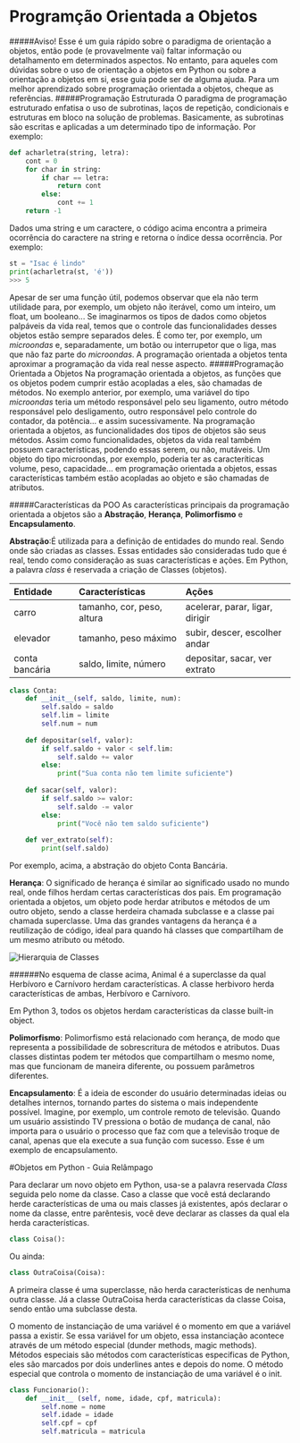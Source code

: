 # Programção Orientada a Objetos


#####Aviso!
Esse é um guia rápido sobre o paradigma de orientação a objetos, então pode (e provavelmente vai) faltar informação ou detalhamento em determinados aspectos. No entanto, para aqueles com dúvidas sobre o uso de orientação a objetos em Python ou sobre a orientação a objetos em si, esse guia pode ser de alguma ajuda.
Para um melhor aprendizado sobre programação orientada a objetos, cheque as referências.
#####Programação Estruturada
O paradigma de programação estruturado enfatisa o uso de subrotinas, laços de repetição, condicionais e estruturas em bloco na solução de problemas.
Basicamente, as subrotinas são escritas e aplicadas a um determinado tipo de informação. Por exemplo:

```python
def acharletra(string, letra):
	cont = 0
	for char in string:
		if char == letra:
			return cont
		else:
			cont += 1
	return -1
```
Dados uma string e um caractere, o código acima encontra a primeira ocorrência do caractere na string e retorna o índice dessa ocorrência. Por exemplo:

```python
st = "Isac é lindo"
print(acharletra(st, 'é'))
>>> 5
```

Apesar de ser uma função útil, podemos observar que ela não term utilidade para, por exemplo, um objeto não iterável, como um inteiro, um float, um booleano...
Se imaginarmos os tipos de dados como objetos palpáveis da vida real, temos que o controle das funcionalidades desses objetos estão sempre separados deles. É como ter, por exemplo, um *microondas* e, separadamente, um botão ou interrupetor que o liga, mas que não faz parte do *microondas*.
A programação orientada a objetos tenta aproximar a programação da vida real nesse aspecto.
#####Programação Orientada a Objetos
Na programação orientada a objetos, as funções que os objetos podem cumprir estão acopladas a eles, são chamadas de métodos.
No exemplo anterior, por exemplo, uma variável do tipo *microondas* teria um método responsável pelo seu ligamento, outro método responsável pelo desligamento, outro responsável pelo controle do contador, da potência... e assim sucessivamente. Na programação orientada a objetos, as funcionalidades dos tipos de objetos são seus métodos.
Assim como funcionalidades, objetos da vida real também possuem características, podendo essas serem, ou não, mutáveis. Um objeto do tipo microondas, por exemplo, poderia ter as caracteríticas volume, peso, capacidade... em programação orientada a objetos, essas características também estão acopladas ao objeto e são chamadas de atributos.

#####Características da POO
As características principais da programação orientada a objetos são a **Abstração**, **Herança**, **Polimorfismo** e **Encapsulamento**.

**Abstração**:É utilizada para a definição de entidades do mundo real. Sendo onde são criadas as classes. Essas entidades são consideradas tudo que é real, tendo como consideração as suas características e ações.
Em Python, a palavra _class_ é reservada a criação de Classes (objetos).

| Entidade | Características | Ações |
|:--------|:---------------|:-----|
| carro   | tamanho, cor, peso, altura | acelerar, parar, ligar, dirigir |
| elevador | tamanho, peso máximo | subir, descer, escolher andar |
| conta bancária | saldo, limite, número | depositar, sacar, ver extrato |


```python
class Conta:
	def __init__(self, saldo, limite, num):
		self.saldo = saldo
		self.lim = limite
		self.num = num
	
	def depositar(self, valor):
		if self.saldo + valor < self.lim:
			self.saldo += valor
		else:
			print("Sua conta não tem limite suficiente")
	
	def sacar(self, valor):
		if self.saldo >= valor:
			self.saldo -= valor
		else:
			print("Você não tem saldo suficiente")
	
	def ver_extrato(self):
		print(self.saldo)
```

Por exemplo, acima, a abstração do objeto Conta Bancária.

**Herança**: O significado de herança é similar ao significado usado no mundo real, onde filhos herdam certas características dos pais. Em programação orientada a objetos, um objeto pode herdar atributos e métodos de um outro objeto, sendo a classe herdeira chamada subclasse e a classe pai chamada superclasse.
Uma das grandes vantagens da herança é a reutilização de código, ideal para quando há classes que compartilham de um mesmo atributo ou método.

![Hierarquia de Classes](https://img-21.ccm2.net/TFkixX1LWid1t6x1h3AancR9t-I=/56fc4b0ee402409cad1d4294085ab1f7/ccm-encyclopedia/poo-images-animaux2.gif)

######No esquema de classe acima, Animal é a superclasse da qual Herbívoro e Carnívoro herdam características. A classe herbivoro herda características de ambas, Herbívoro e Carnívoro.

Em Python 3, todos os objetos herdam características da classe built-in object.

**Polimorfismo**: Polimorfismo está relacionado com herança, de modo que representa a possibilidade de sobrescritura de métodos e atributos.
Duas classes distintas podem ter métodos que compartilham o mesmo nome, mas que funcionam de maneira diferente, ou possuem parâmetros diferentes.

**Encapsulamento**: É a ideia de esconder do usuário determinadas ideias ou detalhes internos, tornando partes do sistema o mais independente possível. Imagine, por exemplo, um controle remoto de televisão. Quando um usuário assistindo TV pressiona o botão de mudança de canal, não importa para o usuário o processo que faz com que a televisão troque de canal, apenas que ela execute a sua função com sucesso. Esse é um exemplo de encapsulamento.

#Objetos em Python - Guia Relâmpago

Para declarar um novo objeto em Python, usa-se a palavra reservada _Class_ seguida pelo nome da classe.
Caso a classe que você está declarando herde características de uma ou mais classes já existentes, após declarar o nome da classe, entre parêntesis, você deve declarar as classes da qual ela herda características.

```python
class Coisa():
```
Ou ainda:

```python
class OutraCoisa(Coisa):
```

A primeira classe é uma superclasse, não herda características de nenhuma outra classe. Já a classe OutraCoisa herda características da classe Coisa, sendo então uma subclasse desta.

O momento de instanciação de uma variável é o momento em que a variável passa a existir. Se essa variável for um objeto, essa instanciação acontece através de um método especial (dunder methods, magic methods). Métodos especiais são métodos com características especificas de Python, eles são marcados por dois underlines antes e depois do nome.
O método especial que controla o momento de instanciação de uma variável é o init.

```python
class Funcionario():
	def __init__ (self, nome, idade, cpf, matricula):
		self.nome = nome
		self.idade = idade
		self.cpf = cpf
		self.matricula = matricula
```
